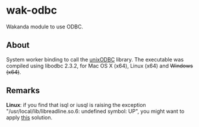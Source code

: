 wak-odbc
========

Wakanda module to use ODBC.

About
-----
System worker binding to call the [unixODBC](http://www.unixodbc.org) library. The executable was compiled using libodbc 2.3.2, for Mac OS X (x64), Linux (x64) and ~~Windows (x64)~~.

Remarks
-------
**Linux**: if you find that isql or iusql is raising the exception "/usr/local/lib/libreadline.so.6: undefined symbol: UP", you might want to apply [this](https://vkarthickeyan.wordpress.com/2012/02/16/mysql-symbol-lookup-error-usrlocalliblibreadline-so-6-undefined-symbol-up/) solution.
